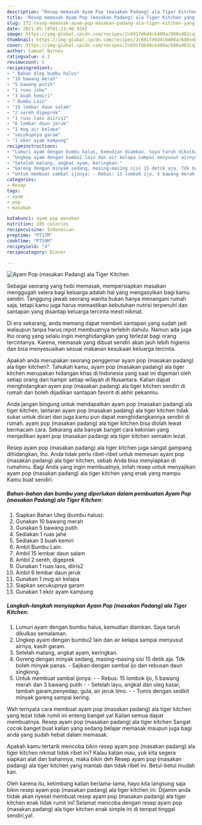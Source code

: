 ```yaml
---
description: "Resep memasak Ayam Pop (masakan Padang) ala Tiger Kitchen yang lezat dan Mudah Dibuat"
title: "Resep memasak Ayam Pop (masakan Padang) ala Tiger Kitchen yang lezat dan Mudah Dibuat"
slug: 272-resep-memasak-ayam-pop-masakan-padang-ala-tiger-kitchen-yang-lezat-dan-mudah-dibuat
date: 2021-05-19T01:23:40.934Z
image: https://img-global.cpcdn.com/recipes/2c691fd6d4c6400a/680x482cq70/ayam-pop-masakan-padang-ala-tiger-kitchen-foto-resep-utama.jpg
thumbnail: https://img-global.cpcdn.com/recipes/2c691fd6d4c6400a/680x482cq70/ayam-pop-masakan-padang-ala-tiger-kitchen-foto-resep-utama.jpg
cover: https://img-global.cpcdn.com/recipes/2c691fd6d4c6400a/680x482cq70/ayam-pop-masakan-padang-ala-tiger-kitchen-foto-resep-utama.jpg
author: Samuel Barnes
ratingvalue: 4.1
reviewcount: 5
recipeingredient:
- " Bahan Uleg bumbu halus"
- "10 bawang merah"
- "5 bawang putih"
- "1 ruas jahe"
- "3 buah kemiri"
- " Bumbu Lain"
- "15 lembar daun salam"
- "2 sereh digeprek"
- "1 ruas laos diiris2"
- "6 lembar daun jeruk"
- "1 mug air kelapa"
- "secukupnya garam"
- "1 ekor ayam kampung"
recipeinstructions:
- "Lumuri ayam dengan bumbu halus, kemudian diamkan. Saya taruh dikulkas semalaman."
- "Ungkep ayam dengan bumbu2 lain dan air kelapa sampai menyusut airnya, kasih garam."
- "Setelah matang, angkat ayam, keringkan."
- "Goreng dengan minyak sedang, masing-masing sisi 15 detik aja. Tdk boleh minyak panas.  Sajikan dengan sambal ijo dan rebusan daun singkong."
- "Untuk membuat sambal ijonya: - Rebus: 15 lombok ijo, 5 bawang merah dan 3 bawang putih - Setelah layu, angkat dan uleg kasar, tambah garam,penyedap, gula, air jeruk limo. - Tumis dengan sedikit minyak goreng sampai kering."
categories:
- Resep
tags:
- ayam
- pop
- masakan

katakunci: ayam pop masakan 
nutrition: 285 calories
recipecuisine: Indonesian
preptime: "PT17M"
cooktime: "PT59M"
recipeyield: "4"
recipecategory: Dinner

---
```



![Ayam Pop (masakan Padang) ala Tiger Kitchen](https://img-global.cpcdn.com/recipes/2c691fd6d4c6400a/680x482cq70/ayam-pop-masakan-padang-ala-tiger-kitchen-foto-resep-utama.jpg)

Sebagai seorang yang hobi memasak, mempersiapkan masakan menggugah selera bagi keluarga adalah hal yang mengasyikan bagi kamu sendiri. Tanggung jawab seorang  wanita bukan hanya menangani rumah saja, tetapi kamu juga harus memastikan kebutuhan nutrisi terpenuhi dan santapan yang disantap keluarga tercinta mesti nikmat.

Di era  sekarang, anda memang dapat membeli santapan yang sudah jadi walaupun tanpa harus repot membuatnya terlebih dahulu. Namun ada juga lho orang yang selalu ingin menghidangkan yang terlezat bagi orang tercintanya. Karena, memasak yang dibuat sendiri akan jauh lebih higienis dan bisa menyesuaikan sesuai makanan kesukaan keluarga tercinta. 



Apakah anda merupakan seorang penggemar ayam pop (masakan padang) ala tiger kitchen?. Tahukah kamu, ayam pop (masakan padang) ala tiger kitchen merupakan hidangan khas di Indonesia yang saat ini digemari oleh setiap orang dari hampir setiap wilayah di Nusantara. Kalian dapat menghidangkan ayam pop (masakan padang) ala tiger kitchen sendiri di rumah dan boleh dijadikan santapan favorit di akhir pekanmu.

Anda jangan bingung untuk mendapatkan ayam pop (masakan padang) ala tiger kitchen, lantaran ayam pop (masakan padang) ala tiger kitchen tidak sukar untuk dicari dan juga kamu pun dapat menghidangkannya sendiri di rumah. ayam pop (masakan padang) ala tiger kitchen bisa diolah lewat bermacam cara. Sekarang ada banyak banget cara kekinian yang menjadikan ayam pop (masakan padang) ala tiger kitchen semakin lezat.

Resep ayam pop (masakan padang) ala tiger kitchen juga sangat gampang dihidangkan, lho. Anda tidak perlu ribet-ribet untuk memesan ayam pop (masakan padang) ala tiger kitchen, sebab Anda bisa menyiapkan di rumahmu. Bagi Anda yang ingin membuatnya, inilah resep untuk menyajikan ayam pop (masakan padang) ala tiger kitchen yang enak yang mampu Kamu buat sendiri.

<!--inarticleads1-->

##### Bahan-bahan dan bumbu yang diperlukan dalam pembuatan Ayam Pop (masakan Padang) ala Tiger Kitchen:

1. Siapkan  Bahan Uleg (bumbu halus):
1. Gunakan 10 bawang merah
1. Gunakan 5 bawang putih
1. Sediakan 1 ruas jahe
1. Sediakan 3 buah kemiri
1. Ambil  Bumbu Lain:
1. Ambil 15 lembar daun salam
1. Ambil 2 sereh, digeprek
1. Gunakan 1 ruas laos, diiris2
1. Ambil 6 lembar daun jeruk
1. Gunakan 1 mug air kelapa
1. Siapkan secukupnya garam
1. Gunakan 1 ekor ayam kampung




<!--inarticleads2-->

##### Langkah-langkah menyiapkan Ayam Pop (masakan Padang) ala Tiger Kitchen:

1. Lumuri ayam dengan bumbu halus, kemudian diamkan. Saya taruh dikulkas semalaman.
1. Ungkep ayam dengan bumbu2 lain dan air kelapa sampai menyusut airnya, kasih garam.
1. Setelah matang, angkat ayam, keringkan.
1. Goreng dengan minyak sedang, masing-masing sisi 15 detik aja. Tdk boleh minyak panas.  - Sajikan dengan sambal ijo dan rebusan daun singkong.
1. Untuk membuat sambal ijonya: - - Rebus: 15 lombok ijo, 5 bawang merah dan 3 bawang putih - - Setelah layu, angkat dan uleg kasar, tambah garam,penyedap, gula, air jeruk limo. - - Tumis dengan sedikit minyak goreng sampai kering.




Wah ternyata cara membuat ayam pop (masakan padang) ala tiger kitchen yang lezat tidak rumit ini enteng banget ya! Kalian semua dapat membuatnya. Resep ayam pop (masakan padang) ala tiger kitchen Sangat cocok banget buat kalian yang sedang belajar memasak maupun juga bagi anda yang sudah hebat dalam memasak.

Apakah kamu tertarik mencoba bikin resep ayam pop (masakan padang) ala tiger kitchen nikmat tidak ribet ini? Kalau kalian mau, yuk kita segera siapkan alat dan bahannya, maka bikin deh Resep ayam pop (masakan padang) ala tiger kitchen yang mantab dan tidak ribet ini. Betul-betul mudah kan. 

Oleh karena itu, ketimbang kalian berlama-lama, hayo kita langsung saja bikin resep ayam pop (masakan padang) ala tiger kitchen ini. Dijamin anda tiidak akan nyesel membuat resep ayam pop (masakan padang) ala tiger kitchen enak tidak rumit ini! Selamat mencoba dengan resep ayam pop (masakan padang) ala tiger kitchen enak simple ini di tempat tinggal sendiri,ya!.

